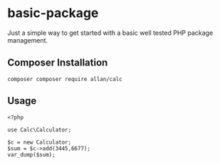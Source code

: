 # basic-package
Just a simple way to get started with a basic well tested PHP package management.

## Composer Installation

```composer composer require allan/calc```

## Usage
```
<?php

use Calc\Calculator;

$c = new Calculator;
$sum = $c->add(3445,6677);
var_dump($sum);
```
